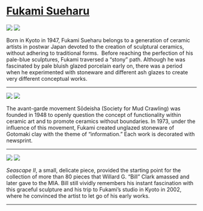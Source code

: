 # [Fukami Sueharu](http://artsmia.github.io/griot/#/stories/611)

![](http://cdn.dx.artsmia.org/thumbs/tn_2014_TDX_MIAArtStories_166.jpg)
![](http://cdn.dx.artsmia.org/thumbs/tn_2014_TDX_MIAArtStories_169.jpg)

Born in Kyoto in 1947, Fukami Sueharu belongs to a generation of ceramic artists in postwar Japan devoted to the creation of sculptural ceramics, without adhering to traditional forms.  Before reaching the perfection of his pale-blue sculptures, Fukami traversed a “stony” path. Although he was fascinated by pale bluish glazed porcelain early on, there was a period when he experimented with stoneware and different ash glazes to create very different conceptual works. 

---

![](http://cdn.dx.artsmia.org/thumbs/tn_2014_TDX_MIAArtStories_170.jpg)
![](http://cdn.dx.artsmia.org/thumbs/tn_2014_TDX_MIAArtStories_171.jpg)

The avant-garde movement Sōdeisha (Society for Mud Crawling) was founded in 1948 to openly question the concept of functionality within ceramic art and to promote ceramics without boundaries. In 1973, under the influence of this movement, Fukami created unglazed stoneware of Gotomaki clay with the theme of “information.” Each work is decorated with newsprint.

---

![](http://cdn.dx.artsmia.org/thumbs/tn_2014_TDX_MIAArtStories_164.jpg)
![](http://cdn.dx.artsmia.org/thumbs/tn_2014_TDX_MIAArtStories_165.jpg)

*Seascape II*, a small, delicate piece, provided the starting point for the collection of more than 80 pieces that Willard G. “Bill” Clark amassed and later gave to the MIA. Bill still vividly remembers his instant fascination with this graceful sculpture and his trip to Fukami’s studio in Kyoto in 2002, where he convinced the artist to let go of his early works.

---
